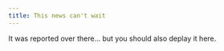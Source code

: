 ```yaml
---
title: This news can't wait
---
```

It was reported over there... but you should also deplay it here.
